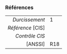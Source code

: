 ### Références

|                 |    |
|----------------:|:---|
|   *Durcissement*| 1 |
|*Référence* [CIS]|  |
|   *Contrôle CIS*|  |
|          [ANSSI]| R18 |
